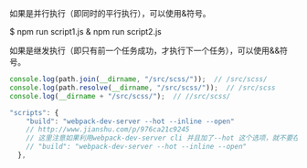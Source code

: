如果是并行执行（即同时的平行执行），可以使用&符号。

$ npm run script1.js & npm run script2.js

如果是继发执行（即只有前一个任务成功，才执行下一个任务），可以使用&&符号。

```js
console.log(path.join(__dirname, "/src/scss/"));  // /src/scss/
console.log(path.resolve(__dirname, "/src/scss/"));  // /src/scss
console.log(__dirname + "/src/scss/");  // //src/scss/
```


```js
"scripts": {
    "build": "webpack-dev-server --hot --inline --open"
    // http://www.jianshu.com/p/976ca21c9245
    // 这里注意如果利用webpack-dev-server cli 并且加了--hot 这个选项，就不要在这里加入new webpack.HotModuleReplacementPlugin()这个插件了，否则会报Maximum call stack size exceeded错误。
    // "build": "webpack-dev-server --hot --inline --open"
  },
```